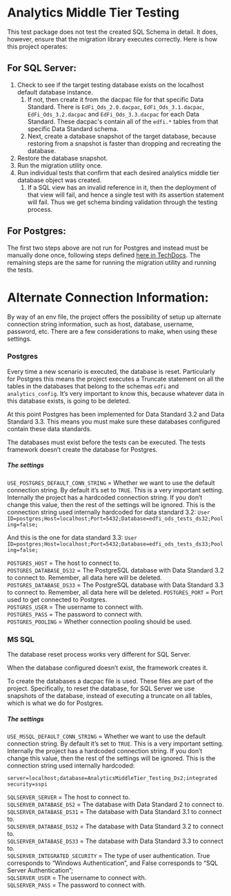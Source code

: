 ﻿# Analytics Middle Tier Testing

This test package does not test the created SQL Schema in detail. It does,
however, ensure that the migration library executes correctly. Here is how this
project operates:

## For SQL Server:
1. Check to see if the target testing database exists on the localhost default
   database instance.
    1. If not, then create it from the dacpac file for that specific Data
       Standard. There is `EdFi_Ods_2.0.dacpac`, `EdFi_Ods_3.1.dacpac`, `EdFi_Ods_3.2.dacpac`
       and `EdFi_Ods_3.3.dacpac` for each Data Standard. These dacpac's contain all
       of the `edfi.*` tables from that specific Data Standard schema.
    2. Next, create a database snapshot of the target database, because
       restoring from a snapshot is faster than dropping and recreating the
       database.
2. Restore the database snapshot.
3. Run the migration utility once.
4. Run individual tests that confirm that each desired analytics middle tier
   database object was created.
    1. If a SQL view has an invalid reference in it, then the deployment of that
       view will fail, and hence a single test with its assertion statement will
       fail. Thus we get schema binding validation through the testing process.

## For Postgres:
The first two steps above are not run for Postgres and instead must be manually
done once, following steps defined [here in
TechDocs](https://techdocs.ed-fi.org/pages/viewpage.action?pageId=98570706). The
remaining steps are the same for running the migration utility and running the
tests.

# Alternate Connection Information: 
By way of an env file, the project offers the possibility of setup up alternate connection string information, such as host, database, username, password, etc.
There are a few considerations to make, when using these settings.

### Postgres

Every time a new scenario is executed, the database is reset. Particularly for Postgres this means the project executes a Truncate statement on all the tables in the databases that belong to the schemas `edfi` and `analytics_config`. It’s very important to know this, because whatever data in this database exists, is going to be deleted. 

At this point Postgres has been implemented for Data Standard 3.2 and Data Standard 3.3. This means you must make sure these databases configured contain these data standards.

The databases must exist before the tests can be executed. The tests framework doesn’t create the database for Postgres.

##### The settings

`USE_POSTGRES_DEFAULT_CONN_STRING` = Whether we want to use the default connection string. By default it’s set to `TRUE`. 
This is a very important setting. Internally the project has a hardcoded connection string. If you don’t change this value, then the rest of the settings will be ignored. This is the connection string used internally hardcoded for data standard 3.2: 
`User ID=postgres;Host=localhost;Port=5432;Database=edfi_ods_tests_ds32;Pooling=false;`

And this is the one for data standard 3.3:
`User ID=postgres;Host=localhost;Port=5432;Database=edfi_ods_tests_ds33;Pooling=false;`

`POSTGRES_HOST` = The host to connect to.  
`POSTGRES_DATABASE_DS32` = The PostgreSQL database with Data Standard 3.2 to connect to. Remember, all data here will be deleted.
`POSTGRES_DATABASE_DS33` = The PostgreSQL database with Data Standard 3.3 to connect to. Remember, all data here will be deleted.
`POSTGRES_PORT` = Port used to get connected to Postgres.  
`POSTGRES_USER` = The username to connect with.  
`POSTGRES_PASS` = The password to connect with.  
`POSTGRES_POOLING` = Whether connection pooling should be used.  

### MS SQL

The database reset process works very different for SQL Server. 

When the database configured doesn’t exist, the framework creates it.

To create the databases a dacpac file is used. These files are part of the project. 
Specifically, to reset the database, for SQL Server we use snapshots of the database, instead of executing a truncate on all tables, which is what we do for Postgres. 

##### The settings
`USE_MSSQL_DEFAULT_CONN_STRING` = Whether we want to use the default connection string. By default it’s set to `TRUE`. 
This is a very important setting. Internally the project has a hardcoded connection string. If you don’t change this value, then the rest of the settings will be ignored. This is the connection string used internally hardcoded: 

`server=localhost;database=AnalyticsMiddleTier_Testing_Ds2;integrated security=sspi`

`SQLSERVER_SERVER` = The host to connect to.  
`SQLSERVER_DATABASE_DS2` = The database with Data Standard 2 to connect to.  
`SQLSERVER_DATABASE_DS31` = The database with Data Standard 3.1 to connect to.  
`SQLSERVER_DATABASE_DS32` = The database with Data Standard 3.2 to connect to.  
`SQLSERVER_DATABASE_DS33` = The database with Data Standard 3.3 to connect to.  
`SQLSERVER_INTEGRATED_SECURITY` = The type of user authentication. True corresponds to “Windows Authentication”, and False corresponds to “SQL Server Authentication”;  
`SQLSERVER_USER` = The username to connect with.  
`SQLSERVER_PASS` = The password to connect with.  
